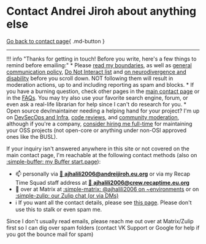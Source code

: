 # Contact Andrei Jiroh about anything else

[Go back to contact page](./index.md){ .md-button }

---

!!! info "Thanks for getting in touch! Before you write, here's a few things to remind before emailing:"
    * Please [read my boundaries](../user-manual/boundaries.md), as well as [general communication policy](../user-manual/communications.md),
    [Do Not Interact list](../user-manual/dni.md) and [on neurodivergence and disability](../user-manual/neurodivergence-and-disability.md) before you scroll down.
    NOT following them will result in moderation actions, up to and including reporting as spam and blocks.
    * If you have a burning question, check other pages in the [main contact page](./index.md) or in the [FAQs](../faq.md).
    You may try also use your favorite search engine, forum, or even ask a real-life librarian for help since I can't do
    research for you.
    * Open source dev/maintainer needing a helping hand for your project? I'm up on [DevSecOps and Infra](../devops.md), [code reviews](../code-reviews.md),
    and [community moderation](../community-management.md), although if you're a company, [consider hiring me full-time](./work.md) for maintaining your OSS projects (not open-core or anything under non-OSI approved ones like the BUSL).

If your inquiry isn't answered anywhere in this site or not covered on the main contact page,
I'm reachable at the following contact methods (also on [:simple-buffer: my Buffer start.page](https://ajhalili2006.start.page)):

* :mailbox: personally via [:e-mail: **ajhalili2006@andreijiroh.eu.org**](mailto:ajhalili2006@andreijiroh.eu.org) or via my
Recap Time Squad staff address at [:e-mail: **ajhalili2006@crew.recaptime.eu.org**](mailto:ajhalili2006@crew.recaptime.eu.org)
* :speech_balloon: over at Matrix at [:simple-matrix: @ajhalili2006 on ~environments](https://matrix.to/#/@ajhalili2006:envs.net)
or on [:simple-zulip: our Zulip chat (or via DMs)](https://recaptime-dev.zulipchat.com/#streams/405458/ajhalili2006)
* :information_source: If you want all the contact details, please see [this page](./details.md). Please don't use this to stalk or even spam me.

Since I don't usually read emails, please reach me out over at Matrix/Zulip first so I can dig over spam folders (contact VK Support or Google for help if you got the bounce mail for spam)
